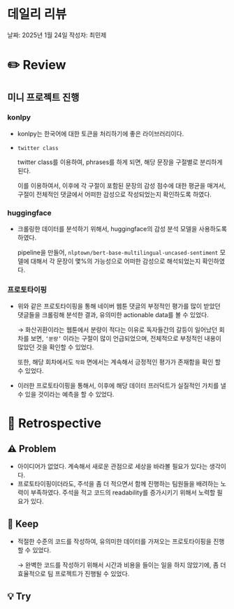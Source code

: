 # 데일리 리뷰

날짜: 2025년 1월 24일
작성자: 최민제

# ✏️ Review

## 미니 프로젝트 진행

### konlpy

- konlpy는 한국어에 대한 토큰을 처리하기에 좋은 라이브러리이다.
- `twitter class`
    
    twitter class를 이용하여, phrases를 하게 되면, 해당 문장을 구절별로 분리하게 된다.
    
    이를 이용하여서, 이후에 각 구절이 포함된 문장의 감성 점수에 대한 평균을 매겨서, 구절이 전체적인 댓글에서 어떠한 감성으로 작성되었는지 확인하도록 하였다.
    

### huggingface

- 크롤링한 데이터를 분석하기 위해서, huggingface의 감성 분석 모델을 사용하도록 하였다.
    
    pipeline을 만들어, `nlptown/bert-base-multilingual-uncased-sentiment` 모델에 대해서 각 문장이 몇%의 가능성으로 어떠한 감성으로 해석되었는지 확인하였다.
    

### 프로토타이핑

- 위와 같은 프로토타이핑을 통해 네이버 웹툰 댓글의 부정적인 평가를 많이 받았던 댓글들을 크롤링해 분석한 결과, 유의미한 actionable data를 볼 수 있었다.
    
    → 화산귀환이라는 웹툰에서 분량이 적다는 이유로 독자들간의 갈등이 일어났던 회차를 보면, `‘분량’` 이라는 구절이 많이 언급되었으며, 전체적으로 부정적인 내용이 많았던 것을 확인할 수 있었다.
    
    또한, 해당 회차에서도 `작화` 면에서는 계속해서 긍정적인 평가가 존재함을 확인 할 수 있었다.
    
- 이러한 프로토타이핑을 통해서, 이후에 해당 데이터 프러덕트가 실질적인 가치를 낼 수 있을 것이라는 예측을 할 수 있었다.

# 🤔 Retrospective

## ⚠️ Problem

- 아이디어가 없었다. 계속해서 새로운 관점으로 세상을 바라볼 필요가 있다는 생각이다.
- 프로토타이핑이더라도, 주석을 좀 더 적으면서 함께 진행하는 팀원들을 배려하는 노력이 부족하였다. 주석을 적고 코드의 readability를 증가시키기 위해서 노력할 필요가 있다.

## 🌟 Keep

- 적절한 수준의 코드를 작성하여, 유의미한 데이터를 가져오는 프로토타이핑을 진행할 수 있었다.
    
    → 완벽한 코드를 작성하기 위해서 시간과 비용을 들이는 일을 하지 않았기에, 좀 더 효율적으로 팀 프로젝트가 진행될 수 있었다.
    

## 💡 Try